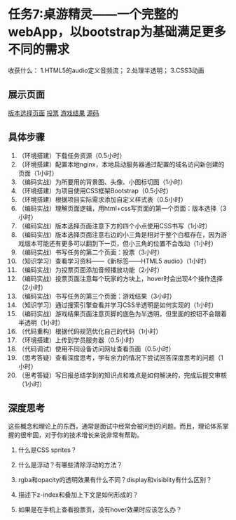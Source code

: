# 任务7:桌游精灵——一个完整的webApp，以bootstrap为基础满足更多不同的需求

收获什么： 1.HTML5的audio定义音频流； 2.处理半透明； 3.CSS3动画

## 展示页面

[版本选择页面](https://fenpho.github.io/front-end-learning/jnshu/learnCSS/task7/index.html)
[投票](https://fenpho.github.io/front-end-learning/jnshu/learnCSS/task7/vote.html)
[游戏结果](https://fenpho.github.io/front-end-learning/jnshu/learnCSS/task7/result.html)
[源码](https://github.com/fenpho/front-end-learning/tree/master/jnshu/learnCSS/task7)

## 具体步骤

1. （环境搭建）下载任务资源（0.5小时）
2. （环境搭建）配置本地nginx，本地启动服务器通过配置的域名访问新创建的页面（1小时）
3. （编码实战）为所要用的背景图、头像、小图标切图（1小时）
4. （环境搭建）为项目使用CSS框架Bootstrap（0.5小时）
5. （环境搭建）根据项目实际需求添加自定义样式表（0.5小时）
6. （编码实战）理解页面逻辑，用html+css写页面的第一个页面：版本选择（3小时）
7. （编码实战）版本选择页面注意下方的四个小点使用CSS书写（1小时）
8. （编码实战）版本选择页面注意右边的小三角是相对于整个白框存在，因为游戏版本可能还有更多可以翻到下一页，但小三角的位置不会改动（1小时）
9. （编码实战）书写任务的第二个页面：投票（3小时）
10. （知识学习）查看学习资料——《新标签——HTML5 audio》（1小时）
11. （编码实战）为投票页面添加音频播放功能（2小时）
12. （编码实战）投票页面注意每个玩家的方块上，hover时会出现4个操作选择（2小时）
13. （编码实战）书写任务的第三个页面：游戏结果（3小时）
14. （知识学习）通过搜索引擎查看并学习CSS半透明是如何实现的（1小时）
15. （编码实战）游戏结果页面注意页脚的底色为半透明，但里面的按钮不会跟着半透明（1小时）
16. （代码重构）根据代码规范优化自己的代码（1小时）
17. （环境搭建）上传到学员服务器（0.5小时）
18. （代码调试）使用不同设备访问网址查看页面（0.5小时）
19. （思考答疑）查看深度思考，学有余力的情况下尝试回答深度思考的问题（1小时）
20. （思考答疑）写日报总结学到的知识点和难点是如何解决的，完成后提交审核（1小时）

## 深度思考

这些概念和理论上的东西，通常是面试中经常会被问到的问题。而且，理论体系掌握的很牢固，对于你的技术增长来说非常有帮助。

1. 什么是CSS sprites？
 
2. 什么是浮动？有哪些清除浮动的方法？
 
3. rgba和opacity的透明效果有什么不同？display和visiblity有什么区别？
 
4. 描述下z-index和叠加上下文是如何形成的？
 
5. 如果是在手机上查看投票页，没有hover效果时应该怎么办？